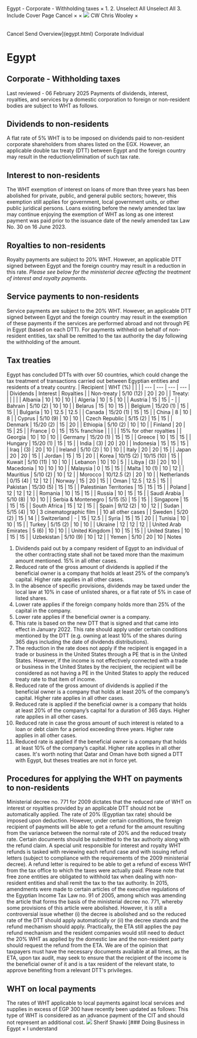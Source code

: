 Egypt - Corporate - Withholding taxes
×
1.
2.
Unselect All
Unselect All
3.
Include Cover Page
Cancel
×
×
![](-/media/world-wide-tax-summaries/attachments/global---chris-wooley.ashx%3Frev=ac5e5f3223b34096b1afc2a6009c7320&revision=ac5e5f32-23b3-4096-b1af-c2a6009c7320&hash=859B7ADC84DC2CBEC9760E9E6EE7DE6D0A8BFCDF)
CW
Chris Wooley
×
######
Cancel
Send
Overview](egypt.html)
Corporate
Individual
# Egypt
## Corporate - Withholding taxes
Last reviewed - 06 February 2025
Payments of dividends, interest, royalties, and services by a domestic corporation to foreign or non-resident bodies are subject to WHT as follows.
## Dividends to non-residents
A flat rate of 5% WHT is to be imposed on dividends paid to non-resident corporate shareholders from shares listed on the EGX.
However, an applicable double tax treaty (DTT) between Egypt and the foreign country may result in the reduction/elimination of such tax rate.
## Interest to non-residents
The WHT exemption of interest on loans of more than three years has been abolished for private, public, and general public sectors; however, this exemption still applies for government, local government units, or other public juridical persons.
Loans existing before the newly amended tax law may continue enjoying the exemption of WHT as long as one interest payment was paid prior to the issuance date of the newly amended tax Law No. 30 on 16 June 2023.
## Royalties to non-residents
Royalty payments are subject to 20% WHT. However, an applicable DTT signed between Egypt and the foreign country may result in a reduction in this rate. *Please see below for the ministerial decree affecting the treatment of interest and royalty payments*.
## Service payments to non-residents
Service payments are subject to the 20% WHT. However, an applicable DTT signed between Egypt and the foreign country may result in the exemption of these payments if the services are performed abroad and not through PE in Egypt (based on each DTT).
For payments withheld on behalf of non-resident entities, tax shall be remitted to the tax authority the day following the withholding of the amount.
## Tax treaties
Egypt has concluded DTTs with over 50 countries, which could change the tax treatment of transactions carried out between Egyptian entities and residents of a treaty country.
| Recipient | WHT (%) | | |
| --- | --- | --- | --- |
| Dividends | Interest | Royalties |
| Non-treaty | 5/10 (12) | 20 | 20 |
| Treaty: |  |  |  |
| Albania | 10 | 10 | 10 |
| Algeria | 10 | 5 | 10 |
| Austria | 15 | 15 | - |
| Bahrain | 5/10 (2) | 10 | 10 |
| Belarus | 15 | 10 | 15 |
| Belgium | 15/20 (1) | 15 | 15 |
| Bulgaria | 10 | 12.5 | 12.5 |
| Canada | 15/20 (1) | 15 | 15 |
| China | 8 | 10 | 8 |
| Cyprus | 5/10 (9) | 10 | 10 |
| Czech Republic | 5/15 (2) | 15 | 15 |
| Denmark | 15/20 (2) | 15 | 20 |
| Ethiopia | 5/10 (2) | 10 | 10 |
| Finland | 20 | 15 | 25 |
| France | 0 | 15 | 15% franchise |
|  |
|
| 15% for other royalties |
| Georgia | 10 | 10 | 10 |
| Germany | 15/20 (1) | 15 | 15 |
| Greece | 10 | 15 | 15 |
| Hungary | 15/20 (1) | 15 | 15 |
| India | (3) | 20 | 20 |
| Indonesia | 15 | 15 | 15 |
| Iraq | (3) | 20 | 10 |
| Ireland | 5/10 (2) | 10 | 10 |
| Italy | 20 | 20 | 15 |
| Japan | 20 | 20 | 15 |
| Jordan | 15 | 15 | 20 |
| Korea | 10/15 (2) | 10/15 (10) | 15 |
| Kuwait | 5/10 (11) | 10 | 10 |
| Lebanon | 10 | 10 | 5 |
| Libya | (3) | 20 | 10 |
| Macedonia | 10 | 10 | 10 |
| Malaysia | 0 | 15 | 15 |
| Malta | 10 (1) | 10 | 12 |
| Mauritius | 5/10 (2) | 10 | 12 |
| Morocco | 10/12.5 (2) | 20 | 10 |
| Netherlands | 0/15 (4) | 12 | 12 |
| Norway | 15 | 20 | 15 |
| Oman | 12.5 | 12.5 | 15 |
| Pakistan | 15/30 (5) | 15 | 15 |
| Palestinian Territories | 15 | 15 | 15 |
| Poland | 12 | 12 | 12 |
| Romania | 10 | 15 | 15 |
| Russia | 10 | 15 | 15 |
| Saudi Arabia | 5/10 (8) | 10 | 10 |
| Serbia & Montenegro | 5/15 (5) | 15 | 15 |
| Singapore | 15 | 15 | 15 |
| South Africa | 15 | 12 | 15 |
| Spain | 9/12 (2) | 10 | 12 |
| Sudan | 5/15 (4) | 10 | 3 cinematographic film |
| 10 all other cases |
| Sweden | 5/20 (2) | 15 | 14 |
| Switzerland | - | 15 | 12.5 |
| Syria | 15 | 15 | 20 |
| Tunisia | 10 | 10 | 15 |
| Turkey | 5/15 (2) | 10 | 10 |
| Ukraine | 12 | 12 | 12 |
| United Arab Emirates | 5 (6) | 10 | 10 |
| United Kingdom | 10 | 15 | 15 |
| United States | 10 | 15 | 15 |
| Uzbekistan | 5/10 (9) | 10 | 12 |
| Yemen | 5/10 | 20 | 10 |
Notes
1. Dividends paid out by a company resident of Egypt to an individual of the other contracting state shall not be taxed more than the maximum amount mentioned. 15% in all other cases.
2. Reduced rate of the gross amount of dividends is applied if the beneficial owner is a company that holds at least 25% of the company’s capital. Higher rate applies in all other cases.
3. In the absence of specific provisions, dividends may be taxed under the local law at 10% in case of unlisted shares, or a flat rate of 5% in case of listed shares.
4. Lower rate applies if the foreign company holds more than 25% of the capital in the company.
5. Lower rate applies if the beneficial owner is a company.
6. This rate is based on the new DTT that is signed and that came into effect in January 2022. This rate should apply under certain conditions mentioned by the DTT (e.g. owning at least 10% of the shares during 365 days including the date of dividends distributions).
7. The reduction in the rate does not apply if the recipient is engaged in a trade or business in the United States through a PE that is in the United States. However, if the income is not effectively connected with a trade or business in the United States by the recipient, the recipient will be considered as not having a PE in the United States to apply the reduced treaty rate to that item of income.
8. Reduced rate of the gross amount of dividends is applied if the beneficial owner is a company that holds at least 20% of the company’s capital. Higher rate applies in all other cases.
9. Reduced rate is applied if the beneficial owner is a company that holds at least 20% of the company’s capital for a duration of 365 days. Higher rate applies in all other cases.
10. Reduced rate in case the gross amount of such interest is related to a loan or debt claim for a period exceeding three years. Higher rate applies in all other cases.
11. Reduced rate is applied if the beneficial owner is a company that holds at least 10% of the company’s capital. Higher rate applies in all other cases.
It's worth noting that Qatar and Oman have both signed a DTT with Egypt, but theses treaties are not in force yet.
## Procedures for applying the WHT on payments to non-residents
Ministerial decree no. 771 for 2009 dictates that the reduced rate of WHT on interest or royalties provided by an applicable DTT should not be automatically applied. The rate of 20% (Egyptian tax rate) should be imposed upon deduction. However, under certain conditions, the foreign recipient of payments will be able to get a refund for the amount resulting from the variance between the normal rate of 20% and the reduced treaty rate.
Certain documents should be submitted to the tax authority along with the refund claim.
A special unit responsible for interest and royalty WHT refunds is tasked with reviewing each refund case and with issuing refund letters (subject to compliance with the requirements of the 2009 ministerial decree). A refund letter is required to be able to get a refund of excess WHT from the tax office to which the taxes were actually paid.
Please note that free zone entities are obligated to withhold tax when dealing with non-resident entities and shall remit the tax to the tax authority.
In 2015, amendments were made to certain articles of the executive regulations of the Egyptian Income Tax Law no. 91 of 2005, among which was amending the article that forms the basis of the ministerial decree no. 771, whereby some provisions of this article were abolished.
However, it is still a controversial issue whether (i) the decree is abolished and so the reduced rate of the DTT should apply automatically or (ii) the decree stands and the refund mechanism should apply. Practically, the ETA still applies the pay refund mechanism and the resident companies would still need to deduct the 20% WHT as applied by the domestic law and the non-resident party should request the refund from the ETA.
We are of the opinion that taxpayers must have the necessary documents available at all times, as the ETA, upon tax audit, may seek to ensure that the recipient of the income is the beneficial owner of it and is a tax resident of the relevant state, to approve benefiting from a relevant DTT's privileges.
## WHT on local payments
The rates of WHT applicable to local payments against local services and supplies in excess of EGP 300 have recently been updated as follows:
This type of WHT is considered as an advance payment of the CIT and should not represent an additional cost.
![](-/media/world-wide-tax-summaries/egyptsherif-shawkiegypt--sherif-shawkijpg20210215115128240.ashx%3Frev=3c51f301c93a464293c4762df36074f9&revision=3c51f301-c93a-4642-93c4-762df36074f9&hash=7932E486C192382D026150F85A5F9A0FE0126832)
Sherif Shawki
[### Doing Business in Egypt
×
I understand